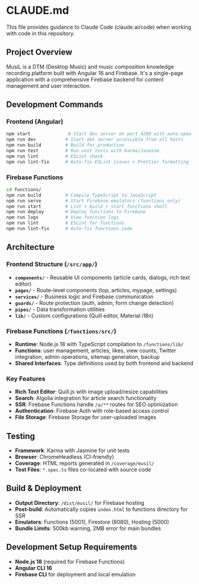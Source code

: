 # CLAUDE.md

This file provides guidance to Claude Code (claude.ai/code) when working with code in this repository.

## Project Overview

MusiL is a DTM (Desktop Music) and music composition knowledge recording platform built with Angular 16 and Firebase. It's a single-page application with a comprehensive Firebase backend for content management and user interaction.

## Development Commands

### Frontend (Angular)
```bash
npm start              # Start dev server on port 4200 with auto-open
npm run dev           # Start dev server accessible from all hosts  
npm run build         # Build for production
npm run test          # Run unit tests with Karma/Jasmine
npm run lint          # ESLint check
npm run lint-fix      # Auto-fix ESLint issues + Prettier formatting
```

### Firebase Functions
```bash
cd functions/
npm run build         # Compile TypeScript to JavaScript
npm run serve         # Start Firebase emulators (functions only)
npm run start         # Lint + build + start functions shell
npm run deploy        # Deploy functions to Firebase
npm run logs          # View function logs
npm run lint          # ESLint for functions
npm run lint-fix      # Auto-fix functions code
```

## Architecture

### Frontend Structure (`/src/app/`)
- **`components/`** - Reusable UI components (article cards, dialogs, rich text editor)
- **`pages/`** - Route-level components (top, articles, mypage, settings)
- **`services/`** - Business logic and Firebase communication
- **`guards/`** - Route protection (auth, admin, form change detection)
- **`pipes/`** - Data transformation utilities
- **`lib/`** - Custom configurations (Quill editor, Material i18n)

### Firebase Functions (`/functions/src/`)
- **Runtime**: Node.js 18 with TypeScript compilation to `/functions/lib/`
- **Functions**: user management, articles, likes, view counts, Twitter integration, admin operations, sitemap generation, backup
- **Shared Interfaces**: Type definitions used by both frontend and backend

### Key Features
- **Rich Text Editor**: Quill.js with image upload/resize capabilities
- **Search**: Algolia integration for article search functionality
- **SSR**: Firebase Functions handle `/a/**` routes for SEO optimization
- **Authentication**: Firebase Auth with role-based access control
- **File Storage**: Firebase Storage for user-uploaded images

## Testing

- **Framework**: Karma with Jasmine for unit tests
- **Browser**: ChromeHeadless (CI-friendly)
- **Coverage**: HTML reports generated in `/coverage/musil/`
- **Test Files**: `*.spec.ts` files co-located with source code

## Build & Deployment

- **Output Directory**: `/dist/musil/` for Firebase hosting
- **Post-build**: Automatically copies `index.html` to functions directory for SSR
- **Emulators**: Functions (5001), Firestore (8080), Hosting (5000)
- **Bundle Limits**: 500kb warning, 2MB error for main bundles

## Development Setup Requirements

- **Node.js 18** (required for Firebase Functions)
- **Angular CLI 16**
- **Firebase CLI** for deployment and local emulation